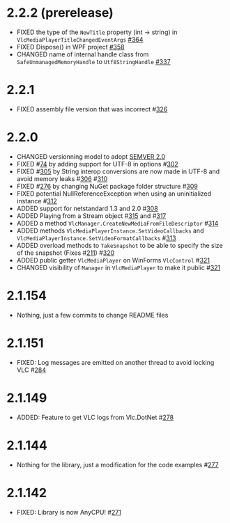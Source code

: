# 2.2.2 (prerelease)
- FIXED the type of the `NewTitle` property (int -> string) in `VlcMediaPlayerTitleChangedEventArgs` [#364](https://github.com/ZeBobo5/Vlc.DotNet/pull/364)
- FIXED Dispose() in WPF project [#358](https://github.com/ZeBobo5/Vlc.DotNet/pull/358)
- CHANGED name of internal handle class from `SafeUnmanagedMemoryHandle` to `Utf8StringHandle` [#337](https://github.com/ZeBobo5/Vlc.DotNet/pull/337)

# 2.2.1
- FIXED assembly file version that was incorrect #[326](https://github.com/ZeBobo5/Vlc.DotNet/pull/326)

# 2.2.0
- CHANGED versionning model to adopt [SEMVER 2.0](http://semver.org/)
- FIXED #[74](https://github.com/ZeBobo5/Vlc.DotNet/issues/74) by adding support for UTF-8 in options #[302](https://github.com/ZeBobo5/Vlc.DotNet/pull/302)
- FIXED #[305](https://github.com/ZeBobo5/Vlc.DotNet/issues/305) by String interop conversions are now made in UTF-8 and avoid memory leaks #[306](https://github.com/ZeBobo5/Vlc.DotNet/pull/306) #[310](https://github.com/ZeBobo5/Vlc.DotNet/pull/310)
- FIXED #[276](https://github.com/ZeBobo5/Vlc.DotNet/issues/276) by changing NuGet package folder structure #[309](https://github.com/ZeBobo5/Vlc.DotNet/pull/309)
- FIXED potential NullReferenceException when using an uninitialized instance #[312](https://github.com/ZeBobo5/Vlc.DotNet/pull/312)
- ADDED support for netstandard 1.3 and 2.0 #[308](https://github.com/ZeBobo5/Vlc.DotNet/pull/308)
- ADDED Playing from a Stream object #[315](https://github.com/ZeBobo5/Vlc.DotNet/pull/315) and #[317](https://github.com/ZeBobo5/Vlc.DotNet/pull/317)
- ADDED a method `VlcManager.CreateNewMediaFromFileDescriptor` #[314](https://github.com/ZeBobo5/Vlc.DotNet/pull/314)
- ADDED methods `VlcMediaPlayerInstance.SetVideoCallbacks` and `VlcMediaPlayerInstance.SetVideoFormatCallbacks` #[313](https://github.com/ZeBobo5/Vlc.DotNet/pull/313)
- ADDED overload methods to `TakeSnapshot` to be able to specify the size of the snapshot (Fixes #[211](https://github.com/ZeBobo5/Vlc.DotNet/issues/211)) #[320](https://github.com/ZeBobo5/Vlc.DotNet/pull/320)
- ADDED public getter `VlcMediaPlayer` on WinForms `VlcControl` #[321](https://github.com/ZeBobo5/Vlc.DotNet/pull/321)
- CHANGED visibility of `Manager` in `VlcMediaPlayer` to make it public #[321](https://github.com/ZeBobo5/Vlc.DotNet/pull/321)

# 2.1.154
- Nothing, just a few commits to change README files

# 2.1.151
- FIXED: Log messages are emitted on another thread to avoid locking VLC #[284](https://github.com/ZeBobo5/Vlc.DotNet/pull/284)

# 2.1.149
- ADDED: Feature to get VLC logs from Vlc.DotNet #[278](https://github.com/ZeBobo5/Vlc.DotNet/pull/278)

# 2.1.144
- Nothing for the library, just a modification for the code examples #[277](https://github.com/ZeBobo5/Vlc.DotNet/pull/277)

# 2.1.142
- FIXED: Library is now AnyCPU! #[271](https://github.com/ZeBobo5/Vlc.DotNet/pull/271)
